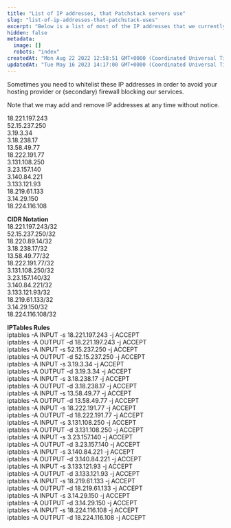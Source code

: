 ```yaml
---
title: "List of IP addresses, that Patchstack servers use"
slug: "list-of-ip-addresses-that-patchstack-uses"
excerpt: "Below is a list of most of the IP addresses that we currently use."
hidden: false
metadata: 
  image: []
  robots: "index"
createdAt: "Mon Aug 22 2022 12:58:51 GMT+0000 (Coordinated Universal Time)"
updatedAt: "Tue May 16 2023 14:17:00 GMT+0000 (Coordinated Universal Time)"
---
```

Sometimes you need to whitelist these IP addresses in order to avoid your hosting provider or (secondary) firewall blocking our services.

Note that we may add and remove IP addresses at any time without notice.

18.221.197.243  
52.15.237.250  
3.19.3.34  
3.18.238.17  
13.58.49.77  
18.222.191.77  
3.131.108.250  
3.23.157.140  
3.140.84.221  
3.133.121.93  
18.219.61.133  
3.14.29.150  
18.224.116.108

**CIDR Notation**  
18.221.197.243/32  
52.15.237.250/32  
18.220.89.14/32  
3.18.238.17/32  
13.58.49.77/32  
18.222.191.77/32  
3.131.108.250/32  
3.23.157.140/32  
3.140.84.221/32  
3.133.121.93/32  
18.219.61.133/32  
3.14.29.150/32  
18.224.116.108/32

**IPTables Rules**  
iptables -A INPUT -s 18.221.197.243 -j ACCEPT  
iptables -A OUTPUT -d 18.221.197.243 -j ACCEPT  
iptables -A INPUT -s 52.15.237.250 -j ACCEPT  
iptables -A OUTPUT -d 52.15.237.250 -j ACCEPT  
iptables -A INPUT -s 3.19.3.34 -j ACCEPT  
iptables -A OUTPUT -d 3.19.3.34 -j ACCEPT  
iptables -A INPUT -s 3.18.238.17 -j ACCEPT  
iptables -A OUTPUT -d 3.18.238.17 -j ACCEPT  
iptables -A INPUT -s 13.58.49.77 -j ACCEPT  
iptables -A OUTPUT -d 13.58.49.77 -j ACCEPT  
iptables -A INPUT -s 18.222.191.77 -j ACCEPT  
iptables -A OUTPUT -d 18.222.191.77 -j ACCEPT  
iptables -A INPUT -s 3.131.108.250 -j ACCEPT  
iptables -A OUTPUT -d 3.131.108.250 -j ACCEPT  
iptables -A INPUT -s 3.23.157.140 -j ACCEPT  
iptables -A OUTPUT -d 3.23.157.140 -j ACCEPT  
iptables -A INPUT -s 3.140.84.221 -j ACCEPT  
iptables -A OUTPUT -d 3.140.84.221 -j ACCEPT  
iptables -A INPUT -s 3.133.121.93 -j ACCEPT  
iptables -A OUTPUT -d 3.133.121.93 -j ACCEPT  
iptables -A INPUT -s 18.219.61.133 -j ACCEPT  
iptables -A OUTPUT -d 18.219.61.133 -j ACCEPT  
iptables -A INPUT -s 3.14.29.150 -j ACCEPT  
iptables -A OUTPUT -d 3.14.29.150 -j ACCEPT  
iptables -A INPUT -s 18.224.116.108 -j ACCEPT  
iptables -A OUTPUT -d 18.224.116.108 -j ACCEPT
